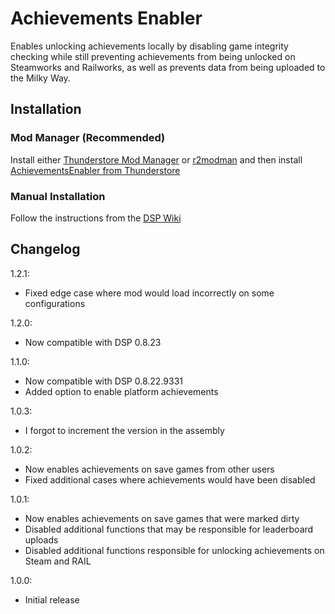 # Achievements Enabler

Enables unlocking achievements locally by disabling game integrity checking while still preventing achievements from being unlocked on Steamworks and Railworks, as well as prevents data from being uploaded to the Milky Way.

## Installation

### Mod Manager (Recommended)

Install either [Thunderstore Mod Manager](https://www.overwolf.com/app/Thunderstore-Thunderstore_Mod_Manager) or [r2modman](https://dsp.thunderstore.io/package/ebkr/r2modman/) and then install [AchievementsEnabler from Thunderstore](https://dsp.thunderstore.io/package/PhantomGamers/AchievementsEnabler/)

### Manual Installation

Follow the instructions from the [DSP Wiki](https://dsp-wiki.com/Modding:Getting_Started)

## Changelog

1.2.1:

- Fixed edge case where mod would load incorrectly on some configurations

1.2.0:

- Now compatible with DSP 0.8.23

1.1.0:

- Now compatible with DSP 0.8.22.9331
- Added option to enable platform achievements

1.0.3:

- I forgot to increment the version in the assembly

1.0.2:

- Now enables achievements on save games from other users
- Fixed additional cases where achievements would have been disabled

1.0.1:

- Now enables achievements on save games that were marked dirty
- Disabled additional functions that may be responsible for leaderboard uploads
- Disabled additional functions responsible for unlocking achievements on Steam and RAIL

1.0.0:

- Initial release
